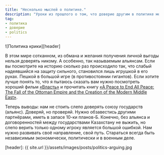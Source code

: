 ```yaml
---
title: "Несколько мыслей о политике."
description: "Уроки из прошлого о том, что доверие другим в политике может стоит многого"
tag:
- политика
- доверие
- politics
---
```

![Политика крики][header]

В этом мире сотканном,  из обмана и желания  получения личной выгоды нельзя доверять никому. А особенно, так называемым альянсам. Если вы посмотрите на историю сколько раз происходило так, что слабый надеявшийся на защиту сильного, становился лишь игрушкой в его руках. Пешкой в большой игре (в противостоянии гигантов). Если хотите лучше понять то, что я пытаюсь сказать вам нужно посмотреть хороший фильм [«Власть»](https://www.kinopoisk.ru/film/1044045/) и прочитать книгу [«A Peace to End All Peace: The Fall of the Ottoman Empire and the Creation of the Modern Middle East»](https://www.amazon.com/Peace-End-All-Ottoman-Creation/dp/0805088091). 

Теперь выводы: нам не стоить слепо доверять союзу государств (альянс). Доверяй, но проверяй. Нужно обзавестись другими партнёрами, иметь в запасе 10-ки планов-Б. Конечно, без альянса и договоренностей между государствами Казахстану не выжить, но слепо верить только одному игроку является большой ошибкой. Нам нужно развивать своё направление, свой путь. Стараться всегда быть независимым экономически, политически и в военным деле. 

[header]: {{ site.url }}/assets/images/posts/politics-arguing.jpg